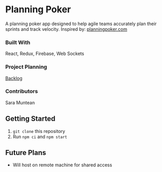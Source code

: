 # Planning Poker

A planning poker app designed to help agile teams accurately plan their sprints and track velocity. Inspired by: [planningpoker.com](https://www.planningpoker.com/)

### Built With
React, Redux, Firebase, Web Sockets

### Project Planning
[Backlog](https://github.com/smuntean/planning-poker/projects/1)

### Contributors
Sara Muntean

## Getting Started
1. `git clone` this repository
2. Run `npm ci` and `npm start`

## Future Plans
* Will host on remote machine for shared access
